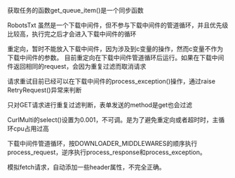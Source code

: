 
获取任务的函数get_queue_item()是一个同步函数

RobotsTxt 虽然是一个下载中间件，但不参与下载中间件的管道循环，并且优先级比较高，执行完之后才会进入下载中间件的循环

重定向，暂时不能放入下载中间件，因为涉及到c变量的操作，然而c变量不作为下载中间件的参数。
目前重定向在下载中间件管道循环后运行。如果在下载中间件返回相同的request，会因为重复过滤而取消请求

请求重试目前已经可以在下载中间件的process_exception()操作，通过raise RetryRequest()异常来判断

只对GET请求进行重复过滤判断，表单发送的method是get也会过滤

CurlMulti的select()设置为0.001，不可调。是为了避免重定向或者超时时，主循环cpu占用过高

下载中间件管道循环，按DOWNLOADER_MIDDLEWARES的顺序执行process_request，逆序执行process_response和process_exception。

模拟fetch请求，自动添加一些header属性，不完全正确。